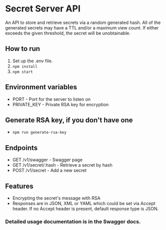 # Secret Server API
An API to store and retrieve secrets via a random generated hash. All of the generated secrets may have a TTL and/or a maximum view count. If either exceeds the given threshold, the secret will be unobtainable. 

## How to run
1. Set up the .env file.
2. <code>npm install</code>
3. <code>npm start</code>
   
## Environment variables
- PORT - Port for the server to listen on
- PRIVATE_KEY - Private RSA key for encryption

## Generate RSA key, if you don't have one
- <code>npm run generate-rsa-key</code>

## Endpoints
- GET /v1/swagger - Swagger page
- GET /v1/secret/:hash - Retrieve a secret by hash
- POST /v1/secret - Add a new secret

## Features
- Encrypting the secret's message with RSA
- Responses are in JSON, XML or YAML which could be set via Accept header. If no Accept header is present, default response type is JSON.

### Detailed usage documentation is in the Swagger docs.